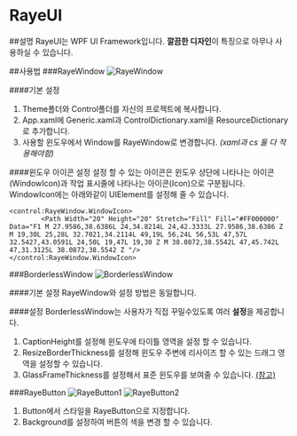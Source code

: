 # RayeUI

##설명
RayeUI는 WPF UI Framework입니다.
**깔끔한 디자인**이 특징으로 아무나 사용하실 수 있습니다.

##사용법
###RayeWindow
![RayeWindow](http://i.imgur.com/9PntuNz.png)

####기본 설정
1. Theme폴더와 Control폴더를 자신의 프로젝트에 복사합니다.
2. App.xaml에 Generic.xaml과 ControlDictionary.xaml을 ResourceDictionary로 추가합니다.
3. 사용할 윈도우에서 Window를 RayeWindow로 변경합니다. *(xaml과 cs 둘 다 적용해야함)*

####윈도우 아이콘 설정
설정 할 수 있는 아이콘은 윈도우 상단에 나타나는 아이콘(WindowIcon)과 작업 표시줄에 나타나는 아이콘(Icon)으로 구분됩니다.
WindowIcon에는 아래와같이 UIElement를 설정해 줄 수 있습니다.
```xaml
<control:RayeWindow.WindowIcon>
        <Path Width="20" Height="20" Stretch="Fill" Fill="#FF000000" Data="F1 M 27.9586,38.6386L 24,34.8214L 24,42.3333L 27.9586,38.6386 Z M 19,30L 25,28L 32.7021,34.2114L 49,19L 56,24L 56,53L 47,57L 32.5427,43.0591L 24,50L 19,47L 19,30 Z M 38.0872,38.5542L 47,45.742L 47,31.3125L 38.0872,38.5542 Z "/>
</control:RayeWindow.WindowIcon>
```

###BorderlessWindow
![BorderlessWindow](http://i.imgur.com/OHVbSAA.png)

####기본 설정
RayeWindow와 설정 방법은 동일합니다.

####설정
BorderlessWindow는 사용자가 직접 꾸밀수있도록 여러 **설정**을 제공합니다.

1. CaptionHeight를 설정해 윈도우에 타이틀 영역을 설정 할 수 있습니다.
2. ResizeBorderThickness를 설정해 윈도우 주변에 리사이즈 할 수 있는 드래그 영역을 설정할 수 있습니다.
3. GlassFrameThickness를 설정해서 표준 윈도우를 보여줄 수 있습니다. [(참고)](https://msdn.microsoft.com/ko-kr/library/system.windows.shell.windowchrome.glassframethickness(v=vs.110).aspx)

###RayeButton
![RayeButton1](http://i.imgur.com/CPYh1zU.gif)
![RayeButton2](http://i.imgur.com/AdPoeiI.png)

1. Button에서 스타일을 RayeButton으로 지정합니다.
2. Background를 설정하여 버튼의 색을 변경 할 수 있습니다.

